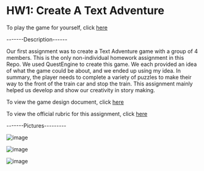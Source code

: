 # HW1: Create A Text Adventure

To play the game for yourself, click [here](https://play2.textadventures.co.uk/Play.aspx?id=5-0mnpcyu0kuly5329iitw)

-------Description------

Our first assignment was to create a Text Adventure game with a group of 4 members. This is the only non-individual homework assignment in this Repo. We used QuestEngine to create this game. We each provided an idea of what the game could be about, and we ended up using my idea. In summary, the player needs to complete a variety of puzzles to make their way to the front of the train car and stop the train. This assignment mainly helped us develop and show our creativity in story making.

To view the game design document, click [here](https://drive.google.com/file/d/1nB2fVL3CQoJQaBMoPhpwND-GOVYExy64/view?usp=sharing)

To view the official rubric for this assignment, click [here](https://drive.google.com/file/d/14-QvGUY592K1NMeHJe-JzQhRkIcQDC_X/view?usp=sharing)

-------Pictures---------

![image](https://github.com/MichaelBoelens37/CSDS290-Homeworks/assets/112408082/2f49446d-4970-4c0d-bbf9-fe95efad83f6)

![image](https://github.com/MichaelBoelens37/CSDS290-Homeworks/assets/112408082/63a22dc3-e579-4cb4-9e39-25279574ad57)

![image](https://github.com/MichaelBoelens37/CSDS290-Homeworks/assets/112408082/47ca03a3-74c6-487c-afb7-e0e3ddea4ad4)

